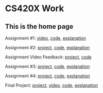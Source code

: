 # CS420X Work
## This is the home page 

Assignment #1: [video](https://youtu.be/hwl_rEBJDiM), [code](https://github.com/FilipKernan/CS420X/blob/main/Assignment1.glsl), [explanation](https://github.com/FilipKernan/CS420X/blob/main/Assignment1Explanation.md)

Assignment #2: [project](https://filipkernan.github.io/src/html/cs420x/project2.html), [code](https://github.com/FilipKernan/filipkernan.github.io/blob/master/src/html/cs420x/project2.html), [explanation](https://github.com/FilipKernan/CS420X/blob/main/Assignment2Explanation.md)


Assignment Video Feedback: [project](https://filipkernan.github.io/src/html/cs420x/videoFeedback.html), [code](https://github.com/FilipKernan/filipkernan.github.io/blob/master/src/html/cs420x/videoFeedback.html)

Assignment #3: [project](https://filipkernan.github.io/src/html/cs420x/project3.html), [code](https://github.com/FilipKernan/filipkernan.github.io/blob/master/src/html/cs420x/project3.html), [explanation](https://github.com/FilipKernan/CS420X/blob/main/Assignment3Explanation.md)


Assignment #4: [project](https://filipkernan.github.io/src/html/cs420x/project4.html), [code](https://github.com/FilipKernan/filipkernan.github.io/blob/master/src/html/cs420x/project4.html), [explanation](https://github.com/FilipKernan/CS420X/blob/main/Assignment4Explanation.md)


Final Project: [project](https://filipkernan.github.io/src/html/cs420x/finalProject.html), [video](https://youtu.be/NDOI6H5JjZ4), [code](https://github.com/FilipKernan/filipkernan.github.io/blob/master/src/html/cs420x/finalProject.html), [explanation](https://github.com/FilipKernan/CS420X/blob/main/FinalProjectExplanation.md)   